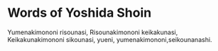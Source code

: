 # Words of Yoshida Shoin

Yumenakimononi risounasi,
Risounakimononi keikakunasi,
Keikakunakimononi sikounasi,
yueni, yumenakimononi,seikounanashi.
